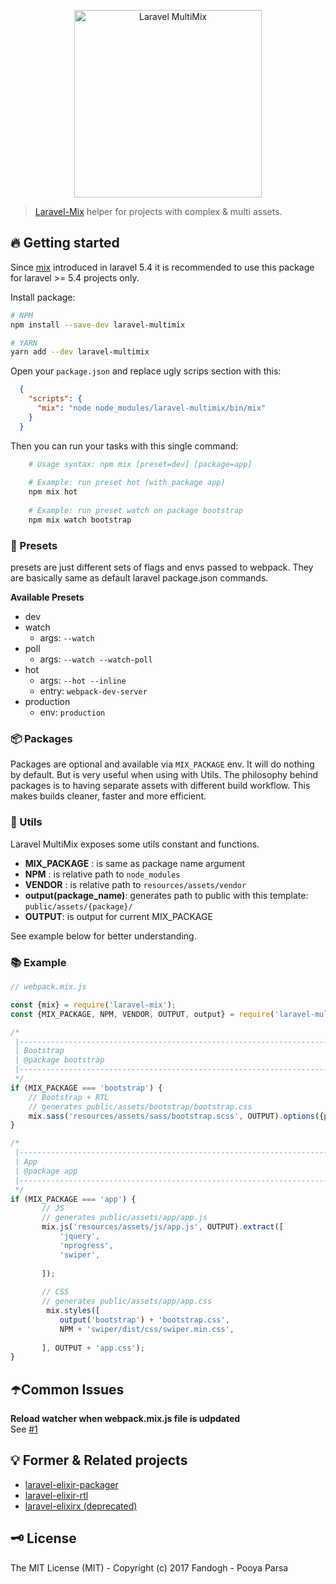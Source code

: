 <p align="center">
<a href="#">
    <img src="https://github.com/pi0/laravel-multimix/raw/master/banner.png" width="300px" alt="Laravel MultiMix">
</a>
<br>
<a href="https://www.npmjs.com/package/laravel-multimix">
    <img alt="" src="https://img.shields.io/npm/v/laravel-multimix.svg?style=flat-square">
</a>
</p>

> [Laravel-Mix](https://github.com/JeffreyWay/laravel-mix) helper for projects with complex & multi assets.

## 🔥 Getting started
Since [mix](https://laravel.com/docs/5.4/mix) introduced in laravel 5.4 it is recommended to use this package for laravel >= 5.4 projects only.

Install package:

```bash
# NPM
npm install --save-dev laravel-multimix

# YARN
yarn add --dev laravel-multimix
```

Open your `package.json` and replace ugly scrips section with this:

```json
  {
    "scripts": {
      "mix": "node node_modules/laravel-multimix/bin/mix"
    }
  }
```

Then you can run your tasks with this single command: 

```bash
    # Usage syntax: npm mix [preset=dev] [package=app]
    
    # Example: run preset hot (with package app)
    npm mix hot
    
    # Example: run preset watch on package bootstrap
    npm mix watch bootstrap
```

### 🎌 Presets
presets are just different sets of flags and envs passed to webpack.
They are basically same as default laravel package.json commands.

**Available Presets**

- dev
- watch
    - args: `--watch`
- poll
    - args: `--watch --watch-poll`
- hot
    - args: `--hot --inline`
    - entry: `webpack-dev-server`
- production
    - env: `production`
    
### 📦 Packages
Packages are optional and available via `MIX_PACKAGE` env. It will do nothing by default. 
But is very useful when using with Utils.
The philosophy behind packages is to having separate assets with different build workflow.
This makes builds cleaner, faster and more efficient.
 
### 💁 Utils
Laravel MultiMix exposes some utils constant and functions.

- **MIX_PACKAGE** : is same as package name argument
- **NPM** : is relative path to `node_modules`
- **VENDOR** : is relative path to `resources/assets/vendor`
- **output(package_name)**: generates path to public with this template: `public/assets/{package}/`  
- **OUTPUT**: is output for current MIX_PACKAGE

See example below for better understanding.

### 📚 Example

```js
// webpack.mix.js

const {mix} = require('laravel-mix');
const {MIX_PACKAGE, NPM, VENDOR, OUTPUT, output} = require('laravel-multimix');

/*
 |--------------------------------------------------------------------------
 | Bootstrap
 | @package bootstrap
 |--------------------------------------------------------------------------
 */
if (MIX_PACKAGE === 'bootstrap') {
    // Bootstrap + RTL
    // generates public/assets/bootstrap/bootstrap.css
    mix.sass('resources/assets/sass/bootstrap.scss', OUTPUT).options({postCss: [require('postcss-rtl')()]});
}

/*
 |--------------------------------------------------------------------------
 | App
 | @package app
 |--------------------------------------------------------------------------
 */
if (MIX_PACKAGE === 'app') {
       // JS
       // generates public/assets/app/app.js
       mix.js('resources/assets/js/app.js', OUTPUT).extract([
           'jquery',
           'nprogress',
           'swiper',
           
       ]);
   
       // CSS
       // generates public/assets/app/app.css
        mix.styles([
           output('bootstrap') + 'bootstrap.css',
           NPM + 'swiper/dist/css/swiper.min.css',
           
       ], OUTPUT + 'app.css');
}
```

## ☂️Common Issues

**Reload watcher when webpack.mix.js file is udpdated**    
See [#1](https://github.com/fandogh/laravel-multimix/issues/1)

## 💡 Former & Related projects

- [laravel-elixir-packager](https://github.com/pi0/laravel-elixir-packager)
- [laravel-elixir-rtl](https://github.com/pi0/laravel-elixir-rtl)
- [laravel-elixirx (deprecated)](https://github.com/pi0/laravel-elixirx)

## 🗝 License
The MIT License (MIT) - Copyright (c) 2017 Fandogh - Pooya Parsa

